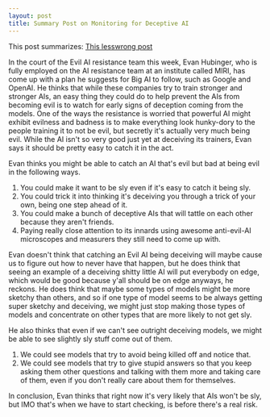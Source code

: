 ```yaml
---
layout: post
title: Summary Post on Monitoring for Deceptive AI
---
```

This post summarizes: [This lesswrong post](https://www.lesswrong.com/posts/Km9sHjHTsBdbgwKyi/monitoring-for-deceptive-alignment)

In the court of the Evil AI resistance team this week, Evan Hubinger, who is fully employed on the AI resistance team at an institute called MIRI, has come up with a plan he suggests for Big AI to follow, such as Google and OpenAI. He thinks that while these companies try to train stronger and stronger AIs, an easy thing they could do to help prevent the AIs from becoming evil is to watch for early signs of deception coming from the models. One of the ways the resistance is worried that powerful AI might exhibit evilness and badness is to make everything look hunky-dory to the people training it to not be evil, but secretly it's actually very much being evil. While the AI isn't so very good just yet at deceiving its trainers, Evan says it should be pretty easy to catch it in the act.

Evan thinks you might be able to catch an AI that's evil but bad at being evil in the following ways.
1. You could make it want to be sly even if it's easy to catch it being sly.
2. You could trick it into thinking it's deceiving you through a trick of your own, being one step ahead of it.
3. You could make a bunch of deceptive AIs that will tattle on each other because they aren't friends.
4. Paying really close attention to its innards using awesome anti-evil-AI microscopes and measurers they still need to come up with.

Evan doesn't think that catching an Evil AI being deceiving will maybe cause us to figure out how to never have that happen, but he does think that seeing an example of a deceiving shitty little AI will put everybody on edge, which would be good because y'all should be on edge anyways, he reckons. He does think that maybe some types of models might be more sketchy than others, and so if one type of model seems to be always getting super sketchy and deceiving, we might just stop making those types of models and concentrate on other types that are more likely to not get sly.

He also thinks that even if we can't see outright deceiving models, we might be able to see slightly sly stuff come out of them.

1. We could see models that try to avoid being killed off and notice that.
2. We could see models that try to give stupid answers so that you keep asking them other questions and talking with them more and taking care of them, even if you don't really care about them for themselves.

In conclusion, Evan thinks that right now it's very likely that AIs won't be sly, but IMO that's when we have to start checking, is before there's a real risk.
